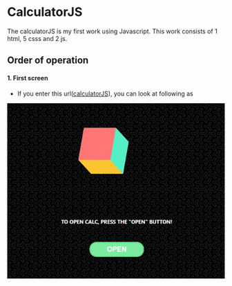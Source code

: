 # CalculatorJS
The calculatorJS is my first work using Javascript. This work consists of 1 html, 5 csss and 2 js.  
## Order of operation
#### 1. First screen  
  * If you enter this url([calculatorJS](https://taesung1993.github.io/calculatorJS/)), you can look at following as  
    
      
      
  <center><img src="https://github.com/taesung1993/calculatorJS/blob/master/images/markdown-firstscreen.png"/></center>

